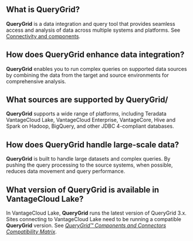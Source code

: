 ## What is QueryGrid?


**QueryGrid** is a data integration and query tool that provides seamless access and analysis of data across multiple systems and platforms. See [Connectivity and components](cdg1689098187313.md).

## How does QueryGrid enhance data integration?


**QueryGrid** enables you to run complex queries on supported data sources by combining the data from the target and source environments for comprehensive analysis.

## What sources are supported by QueryGrid/


**QueryGrid** supports a wide range of platforms, including Teradata VantageCloud Lake, VantageCloud Enterprise, VantageCore, Hive and Spark on Hadoop, BigQuery, and other JDBC 4-compliant databases.

## How does QueryGrid handle large-scale data?


**QueryGrid** is built to handle large datasets and complex queries. By pushing the query processing to the source systems, when possible, reduces data movement and query performance.

## What version of QueryGrid is available in VantageCloud Lake?


In VantageCloud Lake, **QueryGrid** runs the latest version of QueryGrid 3.x. Sites connecting to VantageCloud Lake need to be running a compatible **QueryGrid** version. See [*QueryGrid™ Components and Connectors Compatibility Matrix*](https://docs.teradata.com/access/sources/dita/map?dita:mapPath=wue1554808920847.ditamap&utm_source=console&utm_medium=iph).

